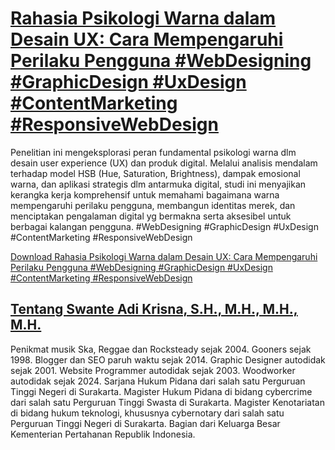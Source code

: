 # [Rahasia Psikologi Warna dalam Desain UX: Cara Mempengaruhi Perilaku Pengguna #WebDesigning #GraphicDesign #UxDesign #ContentMarketing #ResponsiveWebDesign](https://swanteadikrisna.com/webdev/website/1/rahasia-psikologi-warna-dalam-desain-ux-cara-mempengaruhi-perilaku-pengguna/)

Penelitian ini mengeksplorasi peran fundamental psikologi warna dlm desain user experience (UX) dan produk digital. Melalui analisis mendalam terhadap model HSB (Hue, Saturation, Brightness), dampak emosional warna, dan aplikasi strategis dlm antarmuka digital, studi ini menyajikan kerangka kerja komprehensif untuk memahami bagaimana warna mempengaruhi perilaku pengguna, membangun identitas merek, dan menciptakan pengalaman digital yg bermakna serta aksesibel untuk berbagai kalangan pengguna. #WebDesigning #GraphicDesign #UxDesign #ContentMarketing #ResponsiveWebDesign 

[Download Rahasia Psikologi Warna dalam Desain UX: Cara Mempengaruhi Perilaku Pengguna #WebDesigning #GraphicDesign #UxDesign #ContentMarketing #ResponsiveWebDesign](https://swanteadikrisna.com/webdev/website/1/rahasia-psikologi-warna-dalam-desain-ux-cara-mempengaruhi-perilaku-pengguna/)


## [Tentang Swante Adi Krisna, S.H., M.H., M.H., M.H.](https://swanteadikrisna.com/)

Penikmat musik Ska, Reggae dan Rocksteady sejak 2004. Gooners sejak 1998. Blogger dan SEO paruh waktu sejak 2014. Graphic Designer autodidak sejak 2001. Website Programmer autodidak sejak 2003. Woodworker autodidak sejak 2024. Sarjana Hukum Pidana dari salah satu Perguruan Tinggi Negeri di Surakarta. Magister Hukum Pidana di bidang cybercrime dari salah satu Perguruan Tinggi Swasta di Surakarta. Magister Kenotariatan di bidang hukum teknologi, khususnya cybernotary dari salah satu Perguruan Tinggi Negeri di Surakarta. Bagian dari Keluarga Besar Kementerian Pertahanan Republik Indonesia.